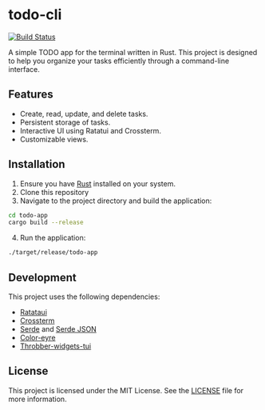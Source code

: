 # todo-cli
[![Build Status](https://github.com/Agustin-Mediotti/todo-app/workflows/Rust/badge.svg?branch=master)](https://github.com/Agustin-Mediotti/todo-app/actions?query=branch%3Amaster)

A simple TODO app for the terminal written in Rust. This project is designed to help you organize your tasks efficiently through a command-line interface.

## Features

- Create, read, update, and delete tasks.
- Persistent storage of tasks.
- Interactive UI using Ratatui and Crossterm.
- Customizable views.

## Installation

1. Ensure you have [Rust](https://www.rust-lang.org/tools/install) installed on your system.
2. Clone this repository
3. Navigate to the project directory and build the application:

```bash
cd todo-app
cargo build --release
```

4. Run the application:

```bash
./target/release/todo-app
```

## Development

This project uses the following dependencies:

- [Ratataui](https://crates.io/crates/ratatui)
- [Crossterm](https://crates.io/crates/crossterm)
- [Serde](https://crates.io/crates/serde) and [Serde JSON](https://crates.io/crates/serde_json)
- [Color-eyre](https://crates.io/crates/color-eyre)
- [Throbber-widgets-tui](https://crates.io/crates/throbber-widgets-tui)

## License

This project is licensed under the MIT License. See the [LICENSE](LICENSE) file for more information.

